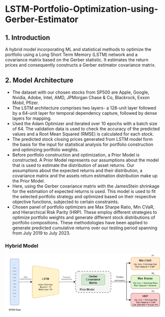 # LSTM-Portfolio-Optimization-using-Gerber-Estimator

## 1. Introduction
A hybrid model incorporating ML and statistical methods to optimize the portfolio using a Long Short Term Memory (LSTM) network and a covariance matrix based on the Gerber statistic. It estimates the return prices and consequently constructs a Gerber estimator covariance matrix.

## 2. Model Architecture
 - The dataset with our chosen stocks from SP500 are Apple, Google, Nvidia, Adobe, Intel, AMD, JPMorgan
Chase & Co, Blackrock, Exxon Mobil, Pfizer. 
- The LSTM architecture comprises two layers- a 128-unit layer
followed by a 64-unit layer for temporal dependency capture, followed by dense layers
for mapping. 
 - Used the Adam Optimizer and iterated over 10 epochs with a
batch size of 64. The validation data is used to check the accuracy of the predicted
values and a Root Mean Squared (RMSE) is calculated for each stock. 
 - The predicted stock closing prices generated from LSTM model form the basis for the input for statistical analysis for portfolio construction and optimizing portfolio weights.
 - Before portfolio construction and optimization, a Prior Model is constructed. A Prior
Model represents our assumptions about the model that is used to estimate the distribution of asset returns. Our assumptions about the expected returns and their distribution,
a covariance matrix and the assets return estimation distribution make up the Prior
Model.
 - Here, using the Gerber covariance matrix with the JamesStein shrinkage for the estimation of expected returns is used. This model is used to fit the
selected portfolio strategy and optimized based on their respective objective functions,
subjected to certain constraints.
 - Chosen panel of portfolio optimizers are Max Sharpe Ratio, Min CVaR, and
Hierarchical Risk Parity (HRP). These employ different strategies to optimize portfolio
weights and generate different stock distributions of portfolio compositions. These
methodologies have been applied to generate predicted cumulative returns over our
testing period spanning from July 2019 to July 2023.

### Hybrid Model
![architecture](ModelArchitecture.drawio.png?raw=true "Title")

